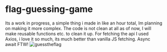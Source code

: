 # flag-guessing-game
Its a work in progress, a simple thing i made in like an hour total,
Im planning on making it more complex.
The code is not clean at all as of now, I will make reusable functions etc. to clean it up.
For fetching the api I used Axios, i love it so much, its much better than vanilla JS fetching. Async await FTW!
![guesstheflag](https://github.com/daishindev/flag-guessing-game/assets/133430561/af84e130-09a4-4a13-a734-13e23414b5eb)
